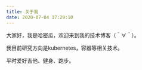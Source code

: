 ```yaml
---
title: 关于我
date: 2020-07-04 17:29:10
---
```


大家好，我是哈密瓜，欢迎来到我的技术博客（＾∀＾）。

我目前研究方向是kubernetes，容器等相关技术。

平时爱好吉他、健身、跑步。

